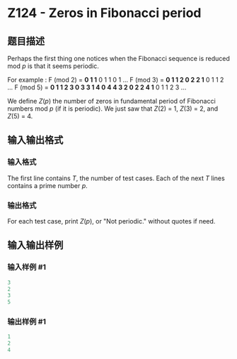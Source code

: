 # Z124 - Zeros in Fibonacci period

## 题目描述

 Perhaps the first thing one notices when the Fibonacci sequence is reduced mod _p_ is that it seems periodic.

For example : F (mod 2) = **0 1 1** 0 1 1 0 1 ... F (mod 3) = **0 1 1 2 0 2 2 1** 0 1 1 2 ... F (mod 5) = **0 1 1 2 3 0 3 3 1 4 0 4 4 3 2 0 2 2 4 1** 0 1 1 2 3 ...

We define _Z_(_p_) the number of zeros in fundamental period of Fibonacci numbers mod _p_ (if it is periodic). We just saw that _Z_(2) = 1, _Z_(3) = 2, and _Z_(5) = 4.

## 输入输出格式

### 输入格式

 The first line contains _T_, the number of test cases. Each of the next _T_ lines contains a prime number _p_.

### 输出格式

 For each test case, print _Z_(_p_), or "Not periodic." without quotes if need.

## 输入输出样例

### 输入样例 #1

```cpp
3
2
3
5
```


### 输出样例 #1

```cpp
1
2
4
```


